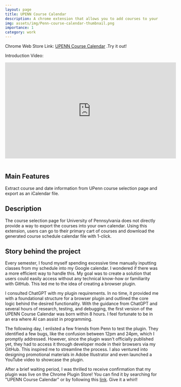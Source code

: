 ```yaml
---
layout: page
title: UPENN Course Calendar
description: A chrome extension that allows you to add courses to your own calendar with a single click.
img: assets/img/Penn-course-calendar-thumbnail.png
importance: 1
category: work
---
```


Chrome Web Store Link: [UPENN Course Calendar](https://chrome.google.com/webstore/detail/upenn-course-calendar/aiofdhjednbbfajbcpmgbblpljncfnkh) .Try it out!

Introduction Video: 

<iframe width="560" height="315" src="https://www.youtube.com/embed/wxcmETaRdPE?si=eTjemNNHuRhRaQPb" title="YouTube video player" frameborder="0" allow="accelerometer; autoplay; clipboard-write; encrypted-media; gyroscope; picture-in-picture; web-share" allowfullscreen></iframe>

<br/>
<br/>

## Main Features

Extract course and date information from UPenn course selection page and export as an iCalendar file.

## Description

The course selection page for University of Pennsylvania does not directly provide a way to export the courses into your own calendar. Using this extension, users can go to their primary cart of courses and download the generated course schedule calendar file with 1-click.

## Story behind the project

Every semester, I found myself spending excessive time manually inputting classes from my schedule into my Google calendar. I wondered if there was a more efficient way to handle this. My goal was to create a solution that users could easily access without any technical know-how or familiarity with GitHub. This led me to the idea of creating a browser plugin.

I consulted ChatGPT with my plugin requirements. In no time, it provided me with a foundational structure for a browser plugin and outlined the core logic behind the desired functionality. With the guidance from ChatGPT and several hours of research, testing, and debugging, the first version of the UPENN Course Calendar was born within 8 hours. I feel fortunate to be in an era where AI can assist in programming.

The following day, I enlisted a few friends from Penn to test the plugin. They identified a few bugs, like the confusion between 12pm and 24pm, which I promptly addressed. However, since the plugin wasn't officially published yet, they had to access it through developer mode in their browsers via my GitHub. This inspired me to streamline the process. I also ventured into designing promotional materials in Adobe Illustrator and even launched a YouTube video to showcase the plugin.

After a brief waiting period, I was thrilled to receive confirmation that my plugin was live on the Chrome Plugin Store! You can find it by searching for "UPENN Course Calendar" or by following this [link](https://chrome.google.com/webstore/detail/upenn-course-calendar/aiofdhjednbbfajbcpmgbblpljncfnkh). Give it a whirl!